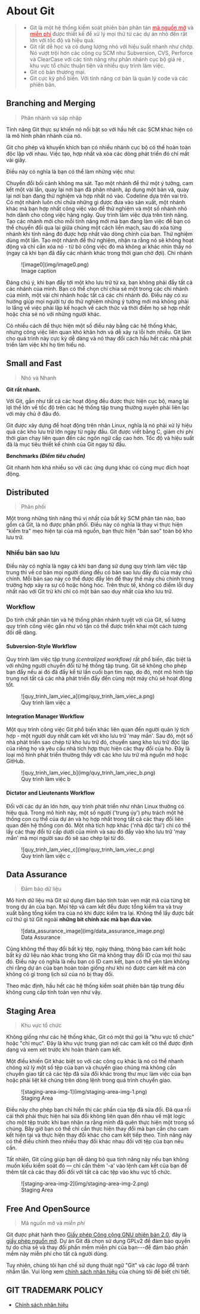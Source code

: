 # About Git

> - Git là một hệ thống kiểm soát phiên bản phân tán <u style="color:red">mã nguồn mở</u> và <u style="color:red">miễn phí</u> được thiết kế để xử lý mọi thứ từ các dự án nhỏ đến rất lớn với tốc độ và hiệu quả.
> - Git rất dễ học và có dung lượng nhỏ với hiệu suất nhanh như chớp. Nó vượt trội hơn các công cụ SCM như Subversion, CVS, Perforce và ClearCase với các tính năng như phân nhánh cục bộ giá rẻ , khu vực tổ chức thuận tiện và nhiều quy trình làm việc.
> - Git có bản thương mại.
> - Git cực kỳ phổ biến. Với tính năng cơ bản là quản lý code và các phiên bản.

## Branching and Merging

> Phân nhánh và sáp nhập

Tính năng Git thực sự khiến nó nổi bật so với hầu hết các SCM khác hiện có là mô hình phân nhánh của nó.

Git cho phép và khuyến khích bạn có nhiều nhánh cục bộ có thể hoàn toàn độc lập với nhau. Việc tạo, hợp nhất và xóa các dòng phát triển đó chỉ mất vài giây.

Điều này có nghĩa là bạn có thể làm những việc như:

Chuyển đổi bối cảnh không ma sát. Tạo một nhánh để thử một ý tưởng, cam kết một vài lần, quay lại nơi bạn đã phân nhánh, áp dụng một bản vá, quay lại nơi bạn đang thử nghiệm và hợp nhất nó vào.
Codeline dựa trên vai trò. Có một nhánh luôn chỉ chứa những gì được đưa vào sản xuất, một nhánh khác mà bạn hợp nhất công việc vào để thử nghiệm và một số nhánh nhỏ hơn dành cho công việc hàng ngày.
Quy trình làm việc dựa trên tính năng. Tạo các nhánh mới cho mỗi tính năng mới mà bạn đang làm việc để bạn có thể chuyển đổi qua lại giữa chúng một cách liền mạch, sau đó xóa từng nhánh khi tính năng đó được hợp nhất vào dòng chính của bạn.
Thử nghiệm dùng một lần. Tạo một nhánh để thử nghiệm, nhận ra rằng nó sẽ không hoạt động và chỉ cần xóa nó - từ bỏ công việc đó mà không ai khác nhìn thấy nó (ngay cả khi bạn đã đẩy các nhánh khác trong thời gian chờ đợi).
Chi nhánh

<figure markdown="span">
    ![image0](img/image0.png)
    <figcaption>Image caption</figcaption>
</figure>

Đáng chú ý, khi bạn đẩy tới một kho lưu trữ từ xa, bạn không phải đẩy tất cả các nhánh của mình. Bạn có thể chọn chỉ chia sẻ một trong các chi nhánh của mình, một vài chi nhánh hoặc tất cả các chi nhánh đó. Điều này có xu hướng giúp mọi người tự do thử nghiệm những ý tưởng mới mà không phải lo lắng về việc phải lập kế hoạch về cách thức và thời điểm họ sẽ hợp nhất hoặc chia sẻ nó với những người khác.

Có nhiều cách để thực hiện một số điều này bằng các hệ thống khác, nhưng công việc liên quan khó khăn hơn và dễ xảy ra lỗi hơn nhiều. Git làm cho quá trình này cực kỳ dễ dàng và nó thay đổi cách hầu hết các nhà phát triển làm việc khi họ tìm hiểu nó.

## Small and Fast

> Nhỏ và Nhanh

__Git rất nhanh.__

Với Git, gần như tất cả các hoạt động đều được thực hiện cục bộ, mang lại lợi thế lớn về tốc độ trên các hệ thống tập trung thường xuyên phải liên lạc với máy chủ ở đâu đó.

Git được xây dựng để hoạt động trên nhân Linux, nghĩa là nó phải xử lý hiệu quả các kho lưu trữ lớn ngay từ ngày đầu. Git được viết bằng C, giảm chi phí thời gian chạy liên quan đến các ngôn ngữ cấp cao hơn. Tốc độ và hiệu suất đã là mục tiêu thiết kế chính của Git ngay từ đầu.

__Benchmarks _(Điểm tiêu chuẩn)___

Git nhanh hơn khá nhiều so với các ứng dụng khác có cùng mục đích hoạt động.

## Distributed

> Phân phối

Một trong những tính năng thú vị nhất của bất kỳ SCM phân tán nào, bao gồm cả Git, là nó được phân phối. Điều này có nghĩa là thay vì thực hiện "kiểm tra" mẹo hiện tại của mã nguồn, bạn thực hiện "bản sao" toàn bộ kho lưu trữ.

### Nhiều bản sao lưu
Điều này có nghĩa là ngay cả khi bạn đang sử dụng quy trình làm việc tập trung thì về cơ bản mọi người dùng đều có bản sao lưu đầy đủ của máy chủ chính. Mỗi bản sao này có thể được đẩy lên để thay thế máy chủ chính trong trường hợp xảy ra sự cố hoặc hỏng hóc. Trên thực tế, không có điểm lỗi duy nhất nào với Git trừ khi chỉ có một bản sao duy nhất của kho lưu trữ.

### Workflow
Do tính chất phân tán và hệ thống phân nhánh tuyệt vời của Git, số lượng quy trình công việc gần như vô tận có thể được triển khai một cách tương đối dễ dàng.

#### Subversion-Style Workflow
Quy trình làm việc tập trung _(centralized workflow)_ rất phổ biến, đặc biệt là với những người chuyển đổi từ hệ thống tập trung. Git sẽ không cho phép bạn đẩy nếu ai đó đã đẩy kể từ lần cuối bạn tìm nạp, do đó, một mô hình tập trung nơi tất cả các nhà phát triển đẩy đến cùng một máy chủ sẽ hoạt động tốt.

<figure markdown="span">
    ![quy_trinh_lam_viec_a](img/quy_trinh_lam_viec_a.png)    
    <figcaption>Quy trình làm việc a</figcaption>
</figure>

#### Integration Manager Workflow

Một quy trình công việc Git phổ biến khác liên quan đến người quản lý tích hợp - một người duy nhất cam kết với kho lưu trữ 'may mắn'. Sau đó, một số nhà phát triển sao chép từ kho lưu trữ đó, chuyển sang kho lưu trữ độc lập của riêng họ và yêu cầu nhà tích hợp thực hiện các thay đổi của họ. Đây là loại mô hình phát triển thường thấy với các kho lưu trữ mã nguồn mở hoặc GitHub.

<figure markdown="span">
    ![quy_trinh_lam_viec_b](img/quy_trinh_lam_viec_b.png)    
    <figcaption>Quy trình làm việc b</figcaption>
</figure>

#### Dictator and Lieutenants Workflow

Đối với các dự án lớn hơn, quy trình phát triển như nhân Linux thường có hiệu quả. Trong mô hình này, một số người ('trung úy') phụ trách một hệ thống con cụ thể của dự án và họ hợp nhất trong tất cả các thay đổi liên quan đến hệ thống con đó. Một nhà tích hợp khác ('nhà độc tài') chỉ có thể lấy các thay đổi từ cấp dưới của mình và sau đó đẩy vào kho lưu trữ 'may mắn' mà mọi người sau đó sẽ sao chép lại từ đó.

<figure markdown="span">
    ![quy_trinh_lam_viec_c](img/quy_trinh_lam_viec_c.png)    
    <figcaption>Quy trình làm việc c</figcaption>
</figure>

## Data Assurance

> Đảm bảo dữ liệu

Mô hình dữ liệu mà Git sử dụng đảm bảo tính toàn vẹn mật mã của từng bit trong dự án của bạn. Mọi tệp và cam kết đều được tổng kiểm tra và truy xuất bằng tổng kiểm tra của nó khi được kiểm tra lại. Không thể lấy được bất cứ thứ gì từ Git ngoài __những bit chính xác mà bạn đưa vào__.

<figure markdown="span">
    ![data_assurance_image](img/data_assurance_image.png)    
    <figcaption>Data Assurance</figcaption>
</figure>

Cũng không thể thay đổi bất kỳ tệp, ngày tháng, thông báo cam kết hoặc bất kỳ dữ liệu nào khác trong kho Git mà không thay đổi ID của mọi thứ sau đó. Điều này có nghĩa là nếu bạn có ID cam kết, bạn có thể yên tâm không chỉ rằng dự án của bạn hoàn toàn giống như khi nó được cam kết mà còn không có gì trong lịch sử của nó bị thay đổi.

Theo mặc định, hầu hết các hệ thống kiểm soát phiên bản tập trung đều không cung cấp tính toàn vẹn như vậy.

## Staging Area

> Khu vực tổ chức

Không giống như các hệ thống khác, Git có một thứ gọi là "khu vực tổ chức" hoặc "chỉ mục". Đây là khu vực trung gian nơi các cam kết có thể được định dạng và xem xét trước khi hoàn thành cam kết.

Một điều khiến Git khác biệt so với các công cụ khác là nó có thể nhanh chóng xử lý một số tệp của bạn và chuyển giao chúng mà không cần chuyển giao tất cả các tệp đã sửa đổi khác trong thư mục làm việc của bạn hoặc phải liệt kê chúng trên dòng lệnh trong quá trình chuyển giao.

<figure markdown="span">
    ![staging-area-img-1](img/staging-area-img-1.png)
    <figcaption>Staging Area</figcaption>
</figure>

Điều này cho phép bạn chỉ hiển thị các phần của tệp đã sửa đổi. Đã qua rồi cái thời phải thực hiện hai sửa đổi không liên quan đến nhau về mặt logic cho một tệp trước khi bạn nhận ra rằng mình đã quên thực hiện một trong số chúng. Bây giờ bạn có thể chỉ cần thực hiện thay đổi mà bạn cần cho cam kết hiện tại và thực hiện thay đổi khác cho cam kết tiếp theo. Tính năng này có thể điều chỉnh theo nhiều thay đổi khác nhau đối với tệp của bạn nếu cần.

Tất nhiên, Git cũng giúp bạn dễ dàng bỏ qua tính năng này nếu bạn không muốn kiểu kiểm soát đó — chỉ cần thêm '-a' vào lệnh cam kết của bạn để thêm tất cả các thay đổi đối với tất cả các tệp vào khu vực tổ chức.

<figure markdown="span">
    ![staging-area-img-2](img/staging-area-img-2.png)
    <figcaption>Staging Area</figcaption>
</figure>

## Free And OpenSource

> Mã nguồn mở và _miễn phí_

Git được phát hành theo [Giấy phép Công cộng GNU phiên bản 2.0](https://opensource.org/licenses/GPL-2.0), đây là [giấy phép nguồn mở](https://opensource.org/docs/osd). Dự án Git đã chọn sử dụng GPLv2 để đảm bảo quyền tự do chia sẻ và thay đổi phần mềm miễn phí của bạn---để đảm bảo phần mềm này miễn phí cho tất cả người dùng.

Tuy nhiên, chúng tôi hạn chế sử dụng thuật ngữ "Git" và các _logo_ để tránh nhầm lẫn. Vui lòng xem [chính sách nhãn hiệu](https://www.git-scm.com/about/trademark) của chúng tôi để biết chi tiết.

## GIT TRADEMARK POLICY

- [Chính sách nhãn hiệu](https://www.git-scm.com/about/trademark)
